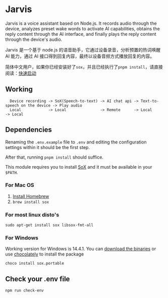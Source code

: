# Jarvis

Jarvis is a voice assistant based on Node.js. It records audio through the device, analyzes preset wake words to activate AI capabilities, obtains the reply content through the AI interface, and finally plays the reply content through the device's audio.

Jarvis 是一个基于 node.js 的语音助手，它通过设备录音，分析预置的热词唤醒 AI 能力，通过 AI 接口得到回复内容，最终以设备音频方式播放回复的内容。

简体中文用户，如果你已经安装好了`sox`，并且已经执行了`pnpm install`，请直接阅读：[快速启动](./README_CN.md)

## Working

```
  Device recording -> SoX(Speech-to-text) -> AI chat api -> Text-to-speech on the device -> Play audio
  Local            -> Local               -> Remote      -> Local                        -> Local
```

## Dependencies

Renaming the `.env.example` file to `.env` and editing the configuration settings within it should be the first step.

After that, running `pnpm install` should suffice.

This module requires you to install [SoX](http://sox.sourceforge.net/) and it must be available in your `$PATH`.

### For Mac OS

1. [Install Homebrew](https://brew.sh/)
2. `brew install sox`

### For most linux disto's

`sudo apt-get install sox libsox-fmt-all`

### For Windows

Working version for Windows is 14.4.1. You can [download the binaries](https://sourceforge.net/projects/sox/files/sox/14.4.1/) or use [chocolately](https://chocolatey.org/install) to install the package

`choco install sox.portable`

## Check your .env file

`npm run check-env`

